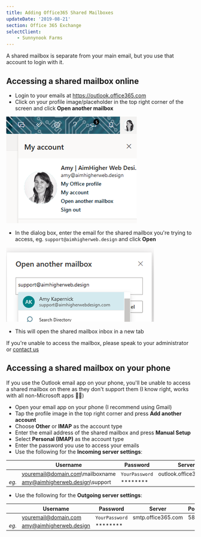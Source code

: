 ```yaml
---
title: Adding Office365 Shared Mailboxes
updateDate: '2019-08-21'
section: Office 365 Exchange
selectClient:
    - Sunnynook Farms
---
```


A shared mailbox is separate from your main email, but you use that account to login with it.

## Accessing a shared mailbox online

-   Login to your emails at <a href="https://outlook.office365.com" target="_blank">https://outlook.office365.com</a>
-   Click on your profile image/placeholder in the top right corner of the screen and click **Open another mailbox**

![](/src/img/cms/office365-open_new_mailbox.png)

-   In the dialog box, enter the email for the shared mailbox you're trying to access, eg. `support@aimhigherweb.design` and click **Open**

![](/src/img/cms/office365-new_mailbox_name.png)

-   This will open the shared mailbox inbox in a new tab

If you're unable to access the mailbox, please speak to your administrator or [contact us](/contact)

## Accessing a shared mailbox on your phone

If you use the Outlook email app on your phone, you'll be unable to access a shared mailbox on there as they don't support them (I know right, works with all non-Microsoft apps 🤦‍♀️)

-   Open your email app on your phone (I recommend using Gmail)
-   Tap the profile image in the top right corner and press **Add another account**
-   Choose **Other** or **IMAP** as the account type
-   Enter the email address of the shared mailbox and press **Manual Setup**
-   Select **Personal (IMAP)** as the account type
-   Enter the password you use to access your emails
-   Use the following for the **Incoming server settings**:

|       | Username                         | Password         | Server                | Port | Encryption/Security |
| ----- | -------------------------------- | ---------------- | --------------------- | ---- | ------------------- |
|       | youremail@domain.com\mailboxname | `YourPassword`   | outlook.office365.com | 993  | SSL/TLS             |
| _eg._ | amy@aimhigherweb.design\support  | \*\*\*\*\*\*\*\* |                       |      |                     |

-   Use the following for the **Outgoing server settings**:

|       | Username                | Password         | Server             | Port | Encryption/Security |
| ----- | ----------------------- | ---------------- | ------------------ | ---- | ------------------- |
|       | youremail@domain.com    | `YourPassword`   | smtp.office365.com | 587  | STARTTLS            |
| _eg._ | amy@aimhigherweb.design | \*\*\*\*\*\*\*\* |                    |      |                     |
